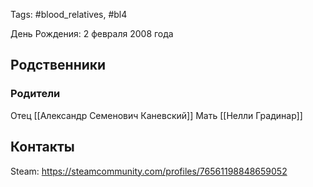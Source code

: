 Tags: #blood_relatives, #bl4

День Рождения: 2 февраля 2008 года

## Родственники
### Родители
Отец [[Александр Семенович Каневский]]
Мать [[Нелли Градинар]]

## Контакты
Steam: https://steamcommunity.com/profiles/76561198848659052